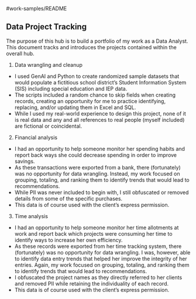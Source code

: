 #work-samples/README
## Data Project Tracking

The purpose of this hub is to build a portfolio of my work as a Data Analyst. This document tracks and introduces the projects contained within the overall hub.

1. Data wrangling and cleanup
- I used GenAI and Python to create randomized sample datasets that would populate a fictitious school district’s Student Information System (SIS) including special education and IEP data.
- The scripts included a random chance to skip fields when creating records, creating an opportunity for me to practice identifying, replacing, and/or updating them in Excel and SQL.
- While I used my real-world experience to design this project, none of it is real data and any and all references to real people (myself included) are fictional or coincidental.

2. Financial analysis
- I had an opportunity to help someone monitor her spending habits and report back ways she could decrease spending in order to improve savings.
- As these transactions were exported from a bank, there (fortunately) was no opportunity for data wrangling. Instead, my work focused on grouping, totaling, and ranking them to identify trends that would lead to recommendations.
- While PII was never included to begin with, I still obfuscated or removed details from some of the specific purchases.
- This data is of course used with the client’s express permission.

3. Time analysis
- I had an opportunity to help someone monitor her time allotments at work and report back which projects were consuming her time to identify ways to increase her own efficiency.
- As these records were exported from her time tracking system, there (fortunately) was no opportunity for data wrangling. I was, however, able to identify data entry trends that helped her improve the integrity of her entries. Again, my work focused on grouping, totaling, and ranking them to identify trends that would lead to recommendations.
- I obfuscated the project names as they directly referred to her clients and removed PII while retaining the individuality of each record.
- This data is of course used with the client’s express permission.

